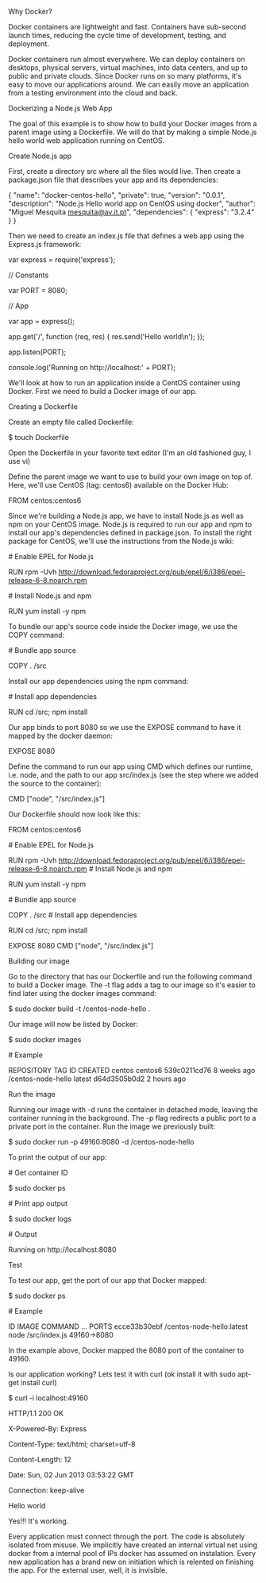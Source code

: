 Why Docker?

Docker containers are lightweight and fast. Containers have sub-second launch times, reducing the cycle time of development, testing, and deployment.

Docker containers run almost everywhere. We can deploy containers on desktops, physical servers, virtual machines, into data centers, and up to public and private clouds. Since Docker runs on so many platforms, it's easy to move our applications around. We can easily move an application from a testing environment into the cloud and back.

Dockerizing a Node.js Web App

The goal of this example is to show how to build your Docker images from a parent image using a Dockerfile.  We will do that by making a simple Node.js hello world web application running on CentOS.

Create Node.js app

First, create a directory src where all the files would live. Then create a package.json file that describes your app and its dependencies:

{
  "name": "docker-centos-hello",
  "private": true,
  "version": "0.0.1",
  "description": "Node.js Hello world app on CentOS using docker",
  "author": "Miguel Mesquita <mesquita@av.it.pt>",
  "dependencies": {
    "express": "3.2.4"
  }
}

Then we need to create an index.js file that defines a web app using the Express.js framework:

var express = require('express');

// Constants

var PORT = 8080;

// App

var app = express();

app.get('/', function (req, res) {
  res.send('Hello world\n');
});

app.listen(PORT);

console.log('Running on http://localhost:' + PORT);

We'll look at how to run an application inside a CentOS container using Docker. First we need to build a Docker image of our app.

Creating a Dockerfile

Create an empty file called Dockerfile:

$ touch Dockerfile

Open the Dockerfile in your favorite text editor (I'm an old fashioned guy, I use vi)

Define the parent image we want to use to build your own image on top of. Here, we'll use CentOS (tag: centos6) available on the Docker Hub:

FROM    centos:centos6 

Since we're building a Node.js app, we have to install Node.js as well as npm on your CentOS image. Node.js is required to run our app and npm to install our app's dependencies defined in package.json. To install the right package for CentOS, we'll use the instructions from the Node.js wiki:

\# Enable EPEL for Node.js

RUN     rpm -Uvh http://download.fedoraproject.org/pub/epel/6/i386/epel-release-6-8.noarch.rpm

\# Install Node.js and npm

RUN     yum install -y npm

To bundle our app's source code inside the Docker image, we use the COPY command:

\# Bundle app source

COPY . /src

Install our app dependencies using the npm command:

\# Install app dependencies

RUN cd /src; npm install

Our app binds to port 8080 so we use the EXPOSE command to have it mapped by the docker daemon:

EXPOSE  8080

Define the command to run our app using CMD which defines our runtime, i.e. node, and the path to our app src/index.js (see the step where we added the source to the container):

CMD ["node", "/src/index.js"]

Our Dockerfile should now look like this:


FROM    centos:centos6

\# Enable EPEL for Node.js

RUN     rpm -Uvh http://download.fedoraproject.org/pub/epel/6/i386/epel-release-6-8.noarch.rpm
\# Install Node.js and npm

RUN     yum install -y npm

\# Bundle app source

COPY . /src
\# Install app dependencies

RUN cd /src; npm install

EXPOSE  8080
CMD ["node", "/src/index.js"]

Building our image

Go to the directory that has our Dockerfile and run the following command to build a Docker image. The -t flag adds a tag to our image so it's easier to find later using the docker images command:

$ sudo docker build -t <your username>/centos-node-hello .

Our image will now be listed by Docker:

$ sudo docker images

\# Example

REPOSITORY                          TAG        ID              CREATED
centos                              centos6    539c0211cd76    8 weeks ago
<your username>/centos-node-hello   latest     d64d3505b0d2    2 hours ago

Run the image

Running our image with -d runs the container in detached mode, leaving the container running in the background. The -p flag redirects a public port to a private port in the container. Run the image we previously built:

$ sudo docker run -p 49160:8080 -d <your username>/centos-node-hello

To print the output of our app:

\# Get container ID

$ sudo docker ps

\# Print app output

$ sudo docker logs <container id>

\# Output

Running on http://localhost:8080

Test

To test our app, get the port of our app that Docker mapped:

$ sudo docker ps

\# Example

ID            IMAGE                                     COMMAND              ...   PORTS
ecce33b30ebf  <your username>/centos-node-hello:latest  node /src/index.js         49160->8080

In the example above, Docker mapped the 8080 port of the container to 49160.

Is our application working? Lets test it with curl (ok install it with sudo apt-get install curl)

$ curl -i localhost:49160

HTTP/1.1 200 OK

X-Powered-By: Express

Content-Type: text/html; charset=utf-8

Content-Length: 12

Date: Sun, 02 Jun 2013 03:53:22 GMT

Connection: keep-alive 

Hello world

Yes!!! It's working.

Every application must connect through the port. The code is absolutely isolated from misuse. We implicitly have created an internal virtual net using docker from a internal pool of IPs docker has assumed on instalation. Every new application has a brand new on initiation which is relented on finishing the app. For the external user, well, it is invisible.

